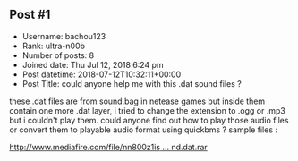 ## Post #1
- Username: bachou123
- Rank: ultra-n00b
- Number of posts: 8
- Joined date: Thu Jul 12, 2018 6:24 pm
- Post datetime: 2018-07-12T10:32:11+00:00
- Post Title: could anyone help me with this .dat sound files ?

these .dat files are from sound.bag in netease games but inside them contain one more .dat layer, i tried to change the extension to .ogg or .mp3 but i couldn't play them. could anyone find out how to play those audio files or convert them to playable audio format using quickbms ? 
sample files :

[http://www.mediafire.com/file/nn800z1is ... nd.dat.rar](http://www.mediafire.com/file/nn800z1isdzaeab/sound.dat.rar)
